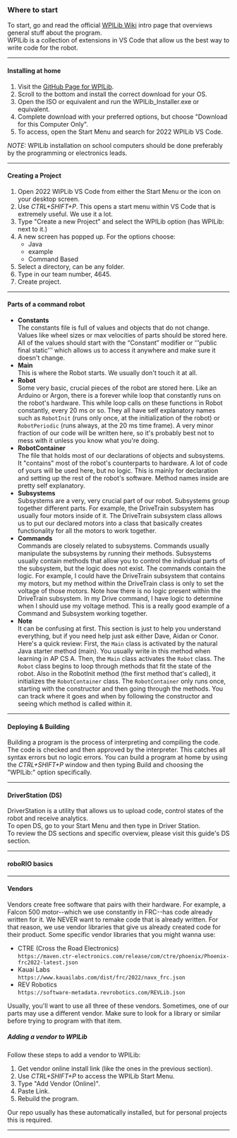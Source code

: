 ### Where to start
To start, go and read the official [WPILib Wiki](https://docs.wpilib.org/en/stable/docs/software/what-is-wpilib.html) intro page that overviews general stuff about the program.   
WPILib is a collection of extensions in VS Code that allow us the best way to write code for the robot.  
___
#### Installing at home
1. Visit the [GitHub Page for WPILib](https://github.com/wpilibsuite/allwpilib/releases/tag/v2022.4.1).
2. Scroll to the bottom and install the correct download for your OS.
3. Open the ISO or equivalent and run the WPILib_Installer.exe or equivalent.
4. Complete download with your preferred options, but choose "Download for this Computer Only".
5. To access, open the Start Menu and search for 2022 WPILib VS Code.   

*NOTE:* WPILib installation on school computers should be done preferably by the programming or electronics leads.
___
#### Creating a Project
1. Open 2022 WIPLib VS Code from either the Start Menu or the icon on your desktop screen.
2. Use *CTRL+SHIFT+P*. This opens a start menu within VS Code that is extremely useful. We use it a lot.
3. Type "Create a new Project" and select the WPILib option (has WPILib: next to it.)
4. A new screen has popped up. For the options choose:
     * Java
     * example
     * Command Based
5. Select a directory, can be any folder.
6. Type in our team number, 4645. 
7. Create project.
___
#### Parts of a command robot
* **Constants**    
    The constants file is full of values and objects that do not change. Values like wheel sizes or max velocities of parts should be stored here. All of the values should start with the “Constant” modifier or ‘’’public final static’’’ which allows us to access it anywhere and make sure it doesn't change.
* **Main**    
    This is where the Robot starts. We usually don't touch it at all.
* **Robot**    
     Some very basic, crucial pieces of the robot are stored here. Like an Arduino or Argon, there is a forever while loop that constantly runs on the robot's hardware. This while loop calls on these functions in Robot constantly, every 20 ms or so. They all have self explanatory names such as ```RobotInit``` (runs only once, at the initialization of the robot) or ```RobotPeriodic``` (runs always, at the 20 ms time frame). A very minor fraction of our code will be written here, so it's probably best not to mess with it unless you know what you're doing.
* **RobotContainer**    
    The file that holds most of our declarations of objects and subsystems. It "contains" most of the robot's counterparts to hardware. A lot of code of yours will be used here, but no logic. This is mainly for declaration and setting up the rest of the robot's software. Method names inside are pretty self explanatory.     
* **Subsystems**    
    Subsystems are a very, very crucial part of our robot. Subsystems group together different parts. For example, the DriveTrain subsystem has usually four motors inside of it. The DriveTrain subsystem class allows us to put our declared motors into a class that basically creates functionality for all the motors to work together.
* **Commands**    
    Commands are closely related to subsystems. Commands usually manipulate the subsystems by running their methods. Subsystems usually contain methods that allow you to control the individual parts of the subsystem, but the logic does not exist. The commands contain the logic. For example, I could have the DriveTrain subsystem that contains my motors, but my method within the DriveTrain class is only to set the voltage of those motors. Note how there is no logic present within the DriveTrain subsystem. In my Drive command, I have logic to determine when I should use my voltage method. This is a really good example of a Command and Subsystem working together.
* **Note**    
    It can be confusing at first. This section is just to help you understand everything, but if you need help just ask either Dave, Aidan or Conor. Here's a quick review: First, the ```Main``` class is activated by the natural Java starter method (main). You usually write in this method when learning in AP CS A. Then, the ```Main``` class activates the ```Robot``` class. The ```Robot``` class begins to loop through methods that fit the state of the robot. Also in the RobotInit method (the first method that's called), it initializes the ```RobotContainer``` class. The ```RobotContainer``` only runs once, starting with the constructor and then going through the methods. You can track where it goes and when by following the constructor and seeing which method is called within it.   
___
#### Deploying & Building
Building a program is the process of interpreting and compiling the code. The code is checked and then approved by the interpreter. This catches all syntax errors but no logic errors. You can build a program at home by using the *CTRL+SHIFT+P* window and then typing Build and choosing the "WPILib:" option specifically. 
___
#### DriverStation (DS) 
DriverStation is a utility that allows us to upload code, control states of the robot and receive analytics.    
To open DS, go to your Start Menu and then type in Driver Station.    
To review the DS sections and specific overview, please visit this guide's DS section.
___
#### roboRIO basics
___
#### Vendors
Vendors create free software that pairs with their hardware. For example, a Falcon 500 motor--which we use constantly in FRC--has code already written for it. We NEVER want to remake code that is already written. For that reason, we use vendor libraries that give us already created code for their product. Some specific vendor libraries that you might wanna use:
* CTRE (Cross the Road Electronics)   
    ```https://maven.ctr-electronics.com/release/com/ctre/phoenix/Phoenix-frc2022-latest.json```
* Kauai Labs    
    ```https://www.kauailabs.com/dist/frc/2022/navx_frc.json```
* REV Robotics    
    ```https://software-metadata.revrobotics.com/REVLib.json```    

Usually, you'll want to use all three of these vendors. Sometimes, one of our parts may use a different vendor. Make sure to look for a library or similar before trying to program with that item.
    
##### Adding a vendor to WPILib
Follow these steps to add a vendor to WPILib:
1. Get vendor online install link (like the ones in the previous section).
2. Use *CTRL+SHIFT+P* to access the WPILib Start Menu.
3. Type "Add Vendor (Online)".
4. Paste Link.
5. Rebuild the program.    

Our repo usually has these automatically installed, but for personal projects this is required.
___
#### 